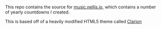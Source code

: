 This repo contains the source for [music.nellis.io](https://music.nellis.io), which contains a number of yearly countdowns I created.

This is based off of a heavily modified HTML5 theme called [Clarion](https://templated.co/clarion)
